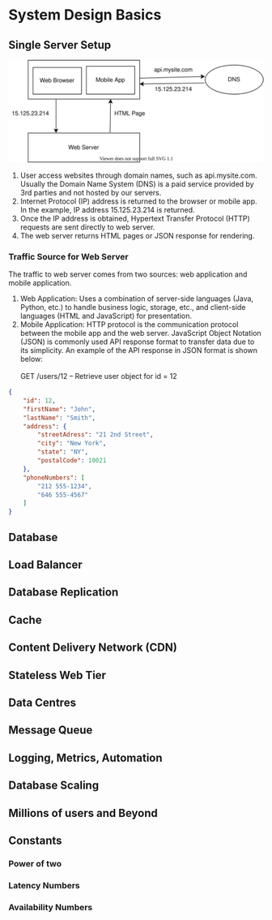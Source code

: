 # System Design Basics
## Single Server Setup
![Single Server Setup](single_server_setup.drawio.svg)
1. User access websites through domain names, such as api.mysite.com. Usually the Domain 
Name System (DNS) is a paid service provided by 3rd parties and not hosted by our servers.
2. Internet Protocol (IP) address is returned to the browser or mobile app. In the example,
IP address 15.125.23.214 is returned.
3. Once the IP address is obtained, Hypertext Transfer Protocol (HTTP) requests are
sent directly to web server.
4.  The web server returns HTML pages or JSON response for rendering.
### Traffic Source for Web Server
The traffic to web server comes from two sources: web application and mobile application.<br />
1. Web Application: Uses a combination of server-side languages (Java, Python, etc.) to
handle business logic, storage, etc., and client-side languages (HTML and JavaScript) for
presentation.
2. Mobile Application: HTTP protocol is the communication protocol between the mobile
app and the web server. JavaScript Object Notation (JSON) is commonly used API
response format to transfer data due to its simplicity. An example of the API response in
JSON format is shown below:<br /><br />
GET /users/12 – Retrieve user object for id = 12
```json
{
    "id": 12,
    "firstName": "John",
    "lastName": "Smith",
    "address": {
        "streetAdress": "21 2nd Street",
        "city": "New York",
        "state": "NY",
        "postalCode": 10021
    },
    "phoneNumbers": [
        "212 555-1234",
        "646 555-4567"
    ]
}
```
## Database
## Load Balancer
## Database Replication
## Cache
## Content Delivery Network (CDN)
## Stateless Web Tier
## Data Centres
## Message Queue
## Logging, Metrics, Automation
## Database Scaling
## Millions of users and Beyond
## Constants
### Power of two
### Latency Numbers
### Availability Numbers
